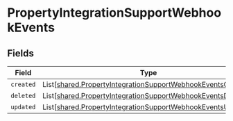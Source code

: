 # PropertyIntegrationSupportWebhookEvents


## Fields

| Field                                                                                                                                | Type                                                                                                                                 | Required                                                                                                                             | Description                                                                                                                          |
| ------------------------------------------------------------------------------------------------------------------------------------ | ------------------------------------------------------------------------------------------------------------------------------------ | ------------------------------------------------------------------------------------------------------------------------------------ | ------------------------------------------------------------------------------------------------------------------------------------ |
| `created`                                                                                                                            | List[[shared.PropertyIntegrationSupportWebhookEventsCreated](../../models/shared/propertyintegrationsupportwebhookeventscreated.md)] | :heavy_minus_sign:                                                                                                                   | N/A                                                                                                                                  |
| `deleted`                                                                                                                            | List[[shared.PropertyIntegrationSupportWebhookEventsDeleted](../../models/shared/propertyintegrationsupportwebhookeventsdeleted.md)] | :heavy_minus_sign:                                                                                                                   | N/A                                                                                                                                  |
| `updated`                                                                                                                            | List[[shared.PropertyIntegrationSupportWebhookEventsUpdated](../../models/shared/propertyintegrationsupportwebhookeventsupdated.md)] | :heavy_minus_sign:                                                                                                                   | N/A                                                                                                                                  |
